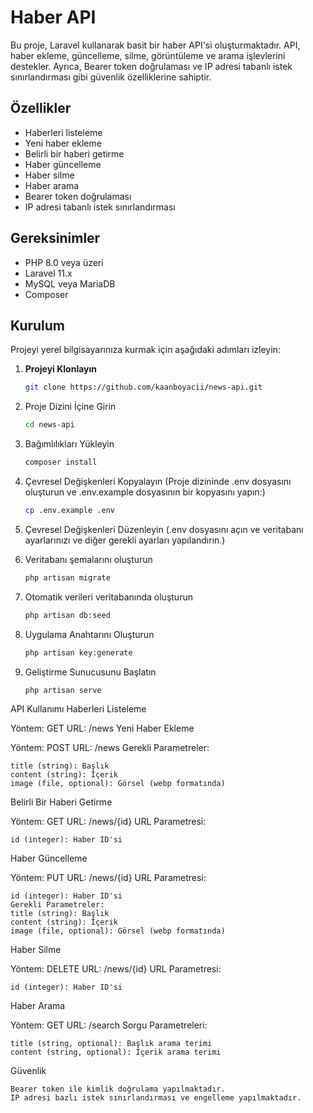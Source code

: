# Haber API

Bu proje, Laravel kullanarak basit bir haber API'si oluşturmaktadır. API, haber ekleme, güncelleme, silme, görüntüleme ve arama işlevlerini destekler. Ayrıca, Bearer token doğrulaması ve IP adresi tabanlı istek sınırlandırması gibi güvenlik özelliklerine sahiptir.

## Özellikler

- Haberleri listeleme
- Yeni haber ekleme
- Belirli bir haberi getirme
- Haber güncelleme
- Haber silme
- Haber arama
- Bearer token doğrulaması
- IP adresi tabanlı istek sınırlandırması

## Gereksinimler

- PHP 8.0 veya üzeri
- Laravel 11.x
- MySQL veya MariaDB
- Composer

## Kurulum

Projeyi yerel bilgisayarınıza kurmak için aşağıdaki adımları izleyin:

1. **Projeyi Klonlayın**

   ```bash
   git clone https://github.com/kaanboyacii/news-api.git
    ```
2. Proje Dizini İçine Girin

   ```bash
   cd news-api
    ```
3. Bağımlılıkları Yükleyin

   ```bash
   composer install
    ```
4. Çevresel Değişkenleri Kopyalayın (Proje dizininde .env dosyasını oluşturun ve .env.example dosyasının bir kopyasını yapın:)

   ```bash
   cp .env.example .env
   ```
5. Çevresel Değişkenleri Düzenleyin (.env dosyasını açın ve veritabanı ayarlarınızı ve diğer gerekli ayarları yapılandırın.)
   
6. Veritabanı şemalarını oluşturun

   ```bash
   php artisan migrate
    ```
7. Otomatik verileri veritabanında oluşturun

   ```bash
   php artisan db:seed
    ```
8. Uygulama Anahtarını Oluşturun

   ```bash
   php artisan key:generate
    ```
9. Geliştirme Sunucusunu Başlatın

   ```bash
   php artisan serve
    ```

API Kullanımı
Haberleri Listeleme

Yöntem: GET
URL: /news
Yeni Haber Ekleme

Yöntem: POST
URL: /news
Gerekli Parametreler:

    title (string): Başlık
    content (string): İçerik
    image (file, optional): Görsel (webp formatında)

Belirli Bir Haberi Getirme

Yöntem: GET
URL: /news/{id}
URL Parametresi:

    id (integer): Haber ID'si

Haber Güncelleme

Yöntem: PUT
URL: /news/{id}
URL Parametresi:

    id (integer): Haber ID'si
    Gerekli Parametreler:
    title (string): Başlık
    content (string): İçerik
    image (file, optional): Görsel (webp formatında)

Haber Silme

Yöntem: DELETE
URL: /news/{id}
URL Parametresi:

    id (integer): Haber ID'si

Haber Arama

Yöntem: GET
URL: /search
Sorgu Parametreleri:

    title (string, optional): Başlık arama terimi
    content (string, optional): İçerik arama terimi

Güvenlik

    Bearer token ile kimlik doğrulama yapılmaktadır.
    IP adresi bazlı istek sınırlandırması ve engelleme yapılmaktadır.

